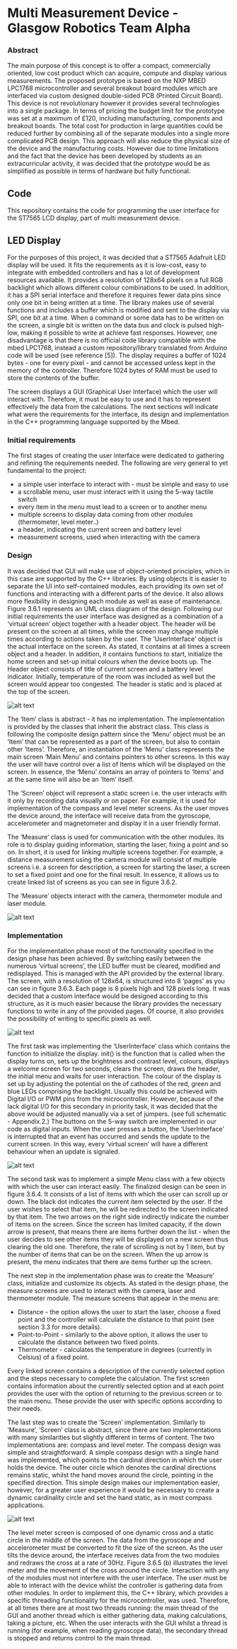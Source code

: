 # Multi Measurement Device - Glasgow Robotics Team Alpha

### Abstract

The main purpose of this concept is to offer a compact, commercially oriented, low cost product which can acquire, compute and display various measurements.
The proposed prototype is based on the NXP MBED LPC1768 microcontroller and several breakout board modules which are interfaced via custom designed double-sided PCB (Printed Circuit Board). 
This device is not revolutionary however it provides several technologies into a single package. In terms of pricing the budget limit for the prototype was set at a maximum of £120, including manufacturing, components and breakout boards. The total cost for production in large quantities could be reduced further by combining all of the separate modules into a single more complicated PCB design.
This approach will also reduce the physical size of the device and the manufacturing costs. 
However due to time limitations and the fact that the device has been developed by students as an extracurricular activity, it was decided that the prototype would be as simplified as possible in terms of hardware but fully functional.

## Code

This repository contains the code for programming the user interface for the ST7565 LCD display, part of multi measurement device.

## LED Display

For the purposes of this project, it was decided that a ST7565 Adafruit LED display will be used. It fits the requirements as it is low-cost, easy to integrate with embedded controllers and has a lot of development resources available. It provides a resolution of 128x64 pixels on a full RGB backlight which allows different colour combinations to be  used. In addition, it has a SPI serial interface and therefore it requires fewer data pins since only one bit in being written at a time. The library makes use of several functions and includes a buffer which is modified and sent to the display via SPI, one bit at a time. When a command or some data has to be written on the screen, a single bit is written on the data bus and clock is pulsed high-low, making it possible to write at achieve fast responses.
However, one disadvantage is that there is no official code library compatible with the mbed LPC1768, instead a custom repository/library translated from Arduino code will be used (see reference [5]). The display requires a buffer of 1024 bytes - one for every pixel - and cannot be accessed unless kept in the memory of the controller. Therefore 1024 bytes of RAM must be used to store the contents of the buffer.

The screen displays a GUI (Graphical User Interface) which the user will interact with. Therefore, it must be easy to use and it has to represent effectively the data from the calculations. The next sections will indicate what were the requirements for the interface, its design and implementation in the C++ programming language supported by the Mbed.

### Initial requirements

The first stages of creating the user interface were dedicated to gathering and refining the requirements needed. The following are very general to yet fundamental to the project: 

* a simple user interface to interact with - must be simple and easy to use
* a scrollable menu, user must interact with it using the 5-way tactile switch
* every item in the menu must lead to a screen or to another menu
* multiple screens to display data coming from other modules (thermometer, level meter..)
* a header, indicating the current screen and battery level
* measurement screens, used when interacting with the camera

### Design

It was decided that GUI will make use of object-oriented principles, which in this case are supported by the C++ libraries. By using objects it is easier to separate the UI into self-contained modules, each providing its own set of functions and interacting with a different parts of the device. It also allows more flexibility in designing each module as well as ease of maintenance. Figure 3.6.1 represents an UML class diagram of the design.
Following our initial requirements the user interface was designed as a combination of a ‘virtual screen’ object together with a header object. The header will be present on the screen at all times, while the screen may change multiple times according to actions taken by the user. 
The ‘UserInterface’ object is the actual interface on the screen. As stated, it contains at all times a screen object and a header. In addition, it contains functions to start, initialize the home screen and set-up initial colours when the device boots up.
The Header object consists of title of current screen and a battery level indicator. Initially,  temperature of the room was included as well but the screen would appear too congested. The header is static and is placed at the top of the screen.

![alt text](assets/fig3.6.png?raw=true "UML Diagram of UI")
 
The ‘Item’ class is abstract - it has no implementation. The implementation is provided by the classes that inherit the abstract class. This class is following the composite design pattern since the ‘Menu’ object must be an ‘Item’ that can be represented as a part of the screen, but also to contain other ‘Items’. Therefore, an instantiation of the ‘Menu’ class represents the main screen ‘Main Menu’ and contains pointers to other screens. In this way the user will have control over a list of Items which will be displayed on the screen. In essence, the ‘Menu’ contains an array of pointers to ‘Items’ and at the same time will also be an ‘Item’ itself.

The ‘Screen’ object will represent a static screen i.e. the user interacts with it only by recording data visually or on paper. For example, it is used for implementation of the compass and level meter screens. As the user moves the device around, the interface will receive data from the gyroscope, accelerometer and magnetometer and display it in a user friendly format.

The ‘Measure’ class is used for communication with the other modules. Its role is to display guiding information, starting the laser, fixing a point and so on. In short, it is used for linking multiple screens together. For example, a distance measurement using the camera module will consist of multiple screens i.e. a screen for description, a screen for starting the laser, a screen to set a fixed point and one for the final result. In essence, it allows us to create linked list of screens as you can see in figure 3.6.2.

The ‘Measure’ objects interact with the camera, thermometer module and laser module. 

![alt text](assets/fig3.7.png?raw=true "High Level UI Representation")

### Implementation

For the implementation phase most of the functionality specified in the design phase has been achieved. By switching easily between the numerous ‘virtual screens’, the LED buffer must be cleared, modified and redisplayed. This is managed with the API provided by the external library. 
The screen, with a resolution of 128x64, is structured into 8 ‘pages’ as you can see in figure 3.6.3. Each page is 8 pixels high and 128 pixels long. It was decided that a custom interface would be designed according to this structure, as it is much easier because the library provides the necessary functions to write in any of the provided pages. Of course, it also provides the possibility of writing to specific pixels as well.


![alt text](assets/fig3.8.png?raw=true "LCD Screen Structure")

The first task was implementing the ‘UserInterface’ class which contains the function to initialize the display. init() is the function that is called when the display turns on, sets up the brightness and contrast level, colours, displays a welcome screen for two seconds, clears the screen, draws the header, the initial menu and waits for user interaction.
The colour of the display is set up by adjusting the potential on the of cathodes of the red, green and blue LEDs comprising the backlight. Usually this could be achieved with Digital I/O or PWM pins from the microcontroller. However, because of the lack digital I/O for this secondary in priority task, it was decided that the above would be adjusted manually via a set of jumpers. (see full schematic - Appendix.2.)
The buttons on the 5-way switch are implemented in our code as digital inputs. When the user presses a button, the ‘UserInterface’ is interrupted that an event has occurred and sends the update to the current screen. In this way, every ‘virtual screen’ will have a different behaviour when an update is signaled. 

![alt text](assets/fig3.9.png?raw=true "Menu Design")

The second task was to implement a simple Menu class with a few objects with which the user can interact easily. The finalized design can be seen in figure 3.6.4. It consists of a list of items with which the user can scroll up or down. The black dot indicates the current item selected by the user. If the user wishes to select that item, he will be redirected to the screen indicated by that item. The two arrows on the right side indirectly indicate the number of items on the screen. Since the screen has limited capacity, if the down arrow is present, that means there are items further down the list - when the user decides to see other items they will be displayed on a new screen thus clearing the old one. Therefore, the rate of scrolling is not by 1 item, but by the number of items that can be on the screen. When the up arrow is present, the menu indicates that there are items further up the screen. 

The next step in the implementation phase was to create the ‘Measure’ class, initialize and customize its objects. As stated in the design phase, the measure screens are used to interact with the camera, laser and thermometer module.
The measure screens that appear in the menu are:
* Distance - the option allows the user to start the laser, choose a fixed point and the controller will calculate the distance to that point (see section 3.3 for more details).
* Point-to-Point - similarly to the above option, it allows the user to calculate the distance between two fixed points.
* Thermometer - calculates the temperature in degrees (currently in Celsius) of a fixed point. 

Every linked screen contains a description of the currently selected option and the steps necessary to complete the calculation. The first screen contains information about the currently selected option and at each point provides the user with the option of returning to the previous screen or to the main menu. These provide the user with specific options according to their needs. 

The last step was to create the ‘Screen’ implementation. Similarly to ‘Measure’, ‘Screen’ class is abstract, since there are two implementations with many similarities but slightly different in terms of content. The two implementations are: compass and level meter. 
The compass design was simple and straightforward. A simple compass design with a single hand was implemented, which points to the cardinal direction in which the user holds the device. The outer circle which denotes the cardinal directions remains static, whilst the hand moves around the circle, pointing in the specified direction. This simple design makes our implementation easier, however, for a greater user experience it would be necessary to create a dynamic cardinality circle and set the hand static, as in most compass applications.

![alt text](assets/fig3.10.png?raw=true "Compass and Level Meter Design") 
  
The level meter screen is composed of one dynamic cross and a static circle in the middle of the screen. The data from the gyroscope and accelerometer must be converted to fit the size of the screen. As the user tilts the device around, the interface receives data from the two modules and redraws the cross at a rate of 30Hz. Figure 3.6.5 (b) illustrates the level meter and the movement of the cross around the circle.
Interaction with any of the modules must not interfere with the user interface. The user must be able to interact with the device whilst the controller is gathering data from other modules. In order to implement this, the C++ library, which provides a specific threading functionality for the microcontroller, was used. Therefore, at all times there are at most two threads running: the main thread of the GUI and another thread which is either gathering data, making calculations, taking a picture, etc. 
When the user interacts with the GUI whilst a thread is running (for example, when reading gyroscope data), the secondary thread is stopped and returns control to the main thread. 
